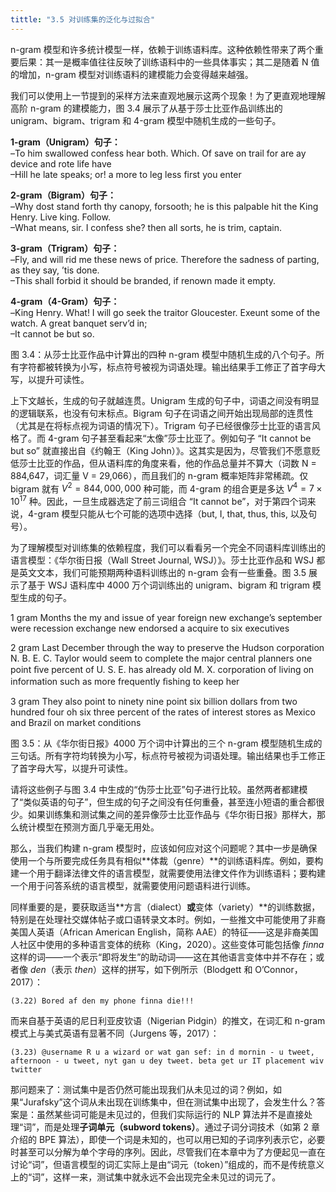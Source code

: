 ```yaml
---
tittle: "3.5 对训练集的泛化与过拟合"
---
```


n-gram 模型和许多统计模型一样，依赖于训练语料库。这种依赖性带来了两个重要后果：其一是概率值往往反映了训练语料中的一些具体事实；其二是随着 N 值的增加，n-gram 模型对训练语料的建模能力会变得越来越强。

我们可以使用上一节提到的采样方法来直观地展示这两个现象！为了更直观地理解高阶 n-gram 的建模能力，图 3.4 展示了从基于莎士比亚作品训练出的 unigram、bigram、trigram 和 4-gram 模型中随机生成的一些句子。

**1-gram（Unigram）句子：**  
–To him swallowed confess hear both. Which. Of save on trail for are ay device and rote life have  
–Hill he late speaks; or! a more to leg less first you enter  

**2-gram（Bigram）句子：**  
–Why dost stand forth thy canopy, forsooth; he is this palpable hit the King Henry. Live king. Follow.  
–What means, sir. I confess she? then all sorts, he is trim, captain.  

**3-gram（Trigram）句子：**  
–Fly, and will rid me these news of price. Therefore the sadness of parting, as they say, ’tis done.  
–This shall forbid it should be branded, if renown made it empty.  

**4-gram（4-Gram）句子：**  
–King Henry. What! I will go seek the traitor Gloucester. Exeunt some of the watch. A great banquet serv’d in;  
–It cannot be but so.  

图 3.4：从莎士比亚作品中计算出的四种 n-gram 模型中随机生成的八个句子。所有字符都被转换为小写，标点符号被视为词语处理。输出结果手工修正了首字母大写，以提升可读性。

上下文越长，生成的句子就越连贯。Unigram 生成的句子中，词语之间没有明显的逻辑联系，也没有句末标点。Bigram 句子在词语之间开始出现局部的连贯性（尤其是在将标点视为词语的情况下）。Trigram 句子已经很像莎士比亚的语言风格了。而 4-gram 句子甚至看起来“太像”莎士比亚了。例如句子 “It cannot be but so” 就直接出自《约翰王（King John）》。这其实是因为，尽管我们不愿意贬低莎士比亚的作品，但从语料库的角度来看，他的作品总量并不算大（词数 N = 884,647，词汇量 V = 29,066），而且我们的 n-gram 概率矩阵非常稀疏。仅 bigram 就有 $V^2 = 844,000,000$ 种可能，而 4-gram 的组合更是多达 $V^4 = 7 × 10^{17}$ 种。因此，一旦生成器选定了前三词组合 “It cannot be”，对于第四个词来说，4-gram 模型只能从七个可能的选项中选择（but, I, that, thus, this, 以及句号）。

为了理解模型对训练集的依赖程度，我们可以看看另一个完全不同语料库训练出的语言模型：《华尔街日报（Wall Street Journal, WSJ）》。莎士比亚作品和 WSJ 都是英文文本，我们可能预期两种语料训练出的 n-gram 会有一些重叠。图 3.5 展示了基于 WSJ 语料库中 4000 万个词训练出的 unigram、bigram 和 trigram 模型生成的句子。

1 gram
Months the my and issue of year foreign new exchange’s september
were recession exchange new endorsed a acquire to six executives

2 gram 
Last December through the way to preserve the Hudson corporation N.
B. E. C. Taylor would seem to complete the major central planners one
point ﬁve percent of U. S. E. has already old M. X. corporation of living
on information such as more frequently ﬁshing to keep her

3 gram 
They also point to ninety nine point six billion dollars from two hundred
four oh six three percent of the rates of interest stores as Mexico and
Brazil on market conditions

图 3.5：从《华尔街日报》4000 万个词中计算出的三个 n-gram 模型随机生成的三句话。所有字符均转换为小写，标点符号被视为词语处理。输出结果也手工修正了首字母大写，以提升可读性。

请将这些例子与图 3.4 中生成的“伪莎士比亚”句子进行比较。虽然两者都建模了“类似英语的句子”，但生成的句子之间没有任何重叠，甚至连小短语的重合都很少。如果训练集和测试集之间的差异像莎士比亚作品与《华尔街日报》那样大，那么统计模型在预测方面几乎毫无用处。

那么，当我们构建 n-gram 模型时，应该如何应对这个问题呢？其中一步是确保使用一个与所要完成任务具有相似**体裁（genre）**的训练语料库。例如，要构建一个用于翻译法律文件的语言模型，就需要使用法律文件作为训练语料；要构建一个用于问答系统的语言模型，就需要使用问题语料进行训练。

同样重要的是，要获取适当**方言（dialect）**或**变体（variety）**的训练数据，特别是在处理社交媒体帖子或口语转录文本时。例如，一些推文中可能使用了非裔美国人英语（African American English，简称 AAE）的特征——这是非裔美国人社区中使用的多种语言变体的统称（King，2020）。这些变体可能包括像 *finna* 这样的词——一个表示“即将发生”的助动词——这在其他语言变体中并不存在；或者像 *den*（表示 *then*）这样的拼写，如下例所示（Blodgett 和 O’Connor，2017）：

```
(3.22) Bored af den my phone finna die!!!
```

而来自基于英语的尼日利亚皮钦语（Nigerian Pidgin）的推文，在词汇和 n-gram 模式上与美式英语有显著不同（Jurgens 等，2017）：

```
(3.23) @username R u a wizard or wat gan sef: in d mornin - u tweet, afternoon - u tweet, nyt gan u dey tweet. beta get ur IT placement wiv twitter
```

那问题来了：测试集中是否仍然可能出现我们从未见过的词？例如，如果“Jurafsky”这个词从未出现在训练集中，但在测试集中出现了，会发生什么？答案是：虽然某些词可能是未见过的，但我们实际运行的 NLP 算法并不是直接处理“词”，而是处理**子词单元（subword tokens）**。通过子词分词技术（如第 2 章介绍的 BPE 算法），即使一个词是未知的，也可以用已知的子词序列表示它，必要时甚至可以分解为单个字母的序列。因此，尽管我们在本章中为了方便起见一直在讨论“词”，但语言模型的词汇实际上是由“词元（token）”组成的，而不是传统意义上的“词”，这样一来，测试集中就永远不会出现完全未见过的词元了。
